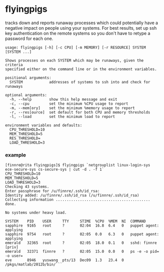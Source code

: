 flyingpigs
==========
tracks down and reports runaway processes which could potentially have a negative impact on people using your systems. For best results, set up ssh key authentication on the remote systems so you don't have to retype a password for each one.

```
usage: flyingpigs [-h] [-c CPU] [-m MEMORY] [-r RESOURCE] SYSTEM [SYSTEM ...]

Shows processes on each SYSTEM which may be runaways, given the criteria
specified either on the command line or in the environment variables.

positional arguments:
  SYSTEM            addresses of systems to ssh into and check for runaways

optional arguments:
  -h, --help        show this help message and exit
  -c, --cpu         set the minimum %CPU usage to report
  -m, --mem[ory]    set the minimum %memory usage to report
  -r, --res[ource]  set default for both CPU and memory thresholds
  -l, --load        set the minimum load to report

environment variables and defaults:
  CPU_THRESHOLD=10
  MEM_THRESHOLD=5
  RES_THRESHOLD=
  LOAD_THRESHOLD=3
```

### example ###
```
[finnre@rita flyingpigs]$ flyingpigs `netgrouplist linux-login-sys ece-secure-sys cs-secure-sys | cut -d . -f 1`
CPU_THRESHOLD=10
MEM_THRESHOLD=5
LOAD_THRESHOLD=3
Checking 43 systems.
Enter passphrase for /u/finnre/.ssh/id_rsa:
Identity added: /u/finnre/.ssh/id_rsa (/u/finnre/.ssh/id_rsa)
Collecting information ........................................... done.

No systems under heavy load.

SYSTEM    PID    USER     TTY     STIME  %CPU  %MEM  NI  COMMAND
sapphire  9165   root     ?       02:04  16.8  6.4   0   puppet agent: applying
sapphire  9754   root     ?       02:05  0.0   6.3   0   puppet agent: applying
emerald   32365  root     ?       02:05  18.0  0.1   0   sshd: finnre [priv]
emerald   32371  finnre   ?       02:05  15.0  0.0   0   ps -e -o pid= -o user=
eve       8946   yuswang  pts/13  Dec09  1.3   23.4  0   /pkgs/matlab/2012b/bin/```
